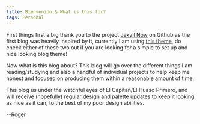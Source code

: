 ```yaml
---
title: Bienvenido & What is this for?
tags: Personal
---
```


First things first a big thank you to the project [Jekyll Now](https://github.com/barryclark/jekyll-now) on Github as the first blog was heavily inspired by it, currently I am using [this theme](https://tianqi.name/jekyll-TeXt-theme/), do check either of these two out if you are looking for a simple to set up and nice looking blog theme!

Now what is this blog about? This blog will go over the different things I am reading/studying and also a handful of individual projects to help keep me honest and focused on producing them within a reasonable amount of time. 

This blog us under the watchful eyes of El Capitan/El Huaso Primero, and will receive (hopefully) regular design and palette updates to keep it looking as nice as it can, to the best of my poor design abilities.

--Roger
